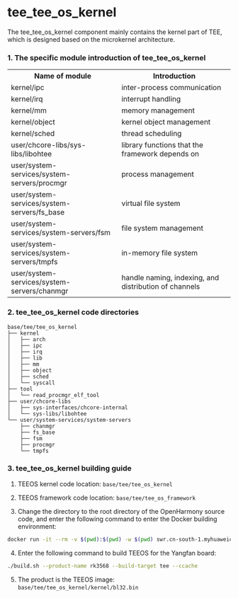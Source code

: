 # tee_tee_os_kernel #

The tee_tee_os_kernel component mainly contains the kernel part of TEE, which is designed based on the microkernel architecture.

### 1. The specific module introduction of tee_tee_os_kernel ###
<table>
<th> Name of module </th>
<th> Introduction </th>
<tr>
<td> kernel/ipc </td><td> inter-process communication </td>
</tr><tr>
<td> kernel/irq </td><td> interrupt handling </td>
</tr><tr>
<td> kernel/mm </td><td> memory management </td>
</tr><tr>
<td> kernel/object </td><td> kernel object management </td>
</tr><tr>
<td> kernel/sched </td><td> thread scheduling </td>
</tr><tr>
<td> user/chcore-libs/sys-libs/libohtee </td><td> library functions that the framework depends on </td>
</tr><tr>
<td> user/system-services/system-servers/procmgr </td><td> process management </td>
</tr><tr>
<td> user/system-services/system-servers/fs_base </td><td> virtual file system </td>
</tr><tr>
<td> user/system-services/system-servers/fsm </td><td> file system management </td>
</tr><tr>
<td> user/system-services/system-servers/tmpfs </td><td> in-memory file system </td>
</tr><tr>
<td> user/system-services/system-servers/chanmgr </td><td> handle naming, indexing, and distribution of channels </td>
</tr>


</table>

### 2. tee_tee_os_kernel code directories ###
```
base/tee/tee_os_kernel
├── kernel
│   ├── arch
│   ├── ipc
│   ├── irq
│   ├── lib
│   ├── mm
│   ├── object
│   ├── sched
│   └── syscall
├── tool
│   └── read_procmgr_elf_tool
├── user/chcore-libs
│   ├── sys-interfaces/chcore-internal
│   └── sys-libs/libohtee
└── user/system-services/system-servers
    ├── chanmgr
    ├── fs_base
    ├── fsm
    ├── procmgr
    └── tmpfs
```

### 3. tee_tee_os_kernel building guide ###

1. TEEOS kernel code location: `base/tee/tee_os_kernel`
 
2. TEEOS framework code location: `base/tee/tee_os_framework`

3. Change the directory to the root directory of the OpenHarmony source code, and enter the following command to enter the Docker building environment:

```Bash
docker run -it --rm -v $(pwd):$(pwd) -w $(pwd) swr.cn-south-1.myhuaweicloud.com/openharmony-docker/docker_oh_full:3.2 bash
```

4. Enter the following command to build TEEOS for the Yangfan board:

```Bash
./build.sh --product-name rk3568 --build-target tee --ccache
```

5. The product is the TEEOS image: `base/tee/tee_os_kernel/kernel/bl32.bin`

